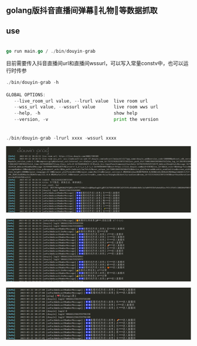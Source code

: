 ## golang版抖音直播间弹幕📃礼物🎁等数据抓取

## use
```go

go run main.go / ./bin/douyin-grab

```

目前需要传入抖音直播间url和直播间wssurl，可以写入常量constv中，也可以运行时传参
```go
./bin/douyin-grab -h

GLOBAL OPTIONS:
   --live_room_url value, --lrurl value  live room url
   --wss_url value, --wssurl value       live room wws url
   --help, -h                            show help
   --version, -v                         print the version


./bin/douyin-grab -lrurl xxxx -wssurl xxxx
```  

![](https://raw.githubusercontent.com/HughNian/douyin-grab/main/images/2.png)  

![](https://raw.githubusercontent.com/HughNian/douyin-grab/main/images/3.png)  

![](https://raw.githubusercontent.com/HughNian/douyin-grab/main/images/1.png)  
